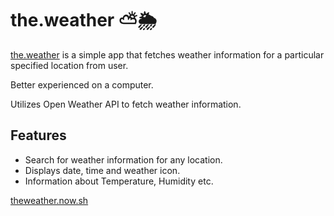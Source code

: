 # the.weather ⛅️🌦
[the.weather](https://theweather-gcm6dt40e.now.sh/) is a simple app that fetches weather information for a particular specified location from user.

Better experienced on a computer.

Utilizes Open Weather API to fetch weather information.

## Features
* Search for weather information for any location.
* Displays date, time and weather icon.
* Information about Temperature, Humidity etc.

[theweather.now.sh](https://theweather.now.sh)



